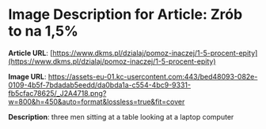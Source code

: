 # Image Description for Article: Zrób to na 1,5%
**Article URL**: [https://www.dkms.pl/dzialaj/pomoz-inaczej/1-5-procent-epity](https://www.dkms.pl/dzialaj/pomoz-inaczej/1-5-procent-epity)

**Image URL**: https://assets-eu-01.kc-usercontent.com:443/bed48093-082e-0109-4b5f-7bdadab5eedd/da0bda1a-c554-4bc9-9331-fb5cfac78625/_J2A4718.png?w=800&h=450&auto=format&lossless=true&fit=cover

**Description**: three men sitting at a table looking at a laptop computer
